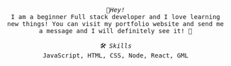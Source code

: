 <p align="center">
  <samp>
    <i>👋Hey!</i>
    <br> 
     I am a beginner Full stack developer and I love learning new things!
     You can visit my portfolio website and send me a message and I will definitely see it! 🥳
    <br>
    <br>
    <i>🛠 Skills</i>
    <br>
      JavaScript, HTML, CSS, Node, React, GML
  </samp>
</p>
